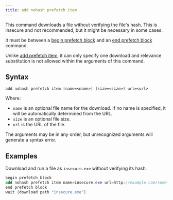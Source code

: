 ```yaml
---
title: add nohash prefetch item
---
```


This command downloads a file without verifying the file's hash. This is
insecure and not recommended, but it might be necessary in some cases.

It must be between a [begin prefetch block](./begin-prefetch-block.html) and an
[end prefetch block](./end-prefetch-block.html) command.

Unlike [add prefetch item](./add-prefetch-item.html), it can only specify one
download and relevance substitution is not allowed within the arguments of this
command.

## Syntax

    add nohash prefetch item [name=<name>] [size=<size>] url=<url>

Where:

* `name` is an optional file name for the download. If no name is specified, it will be automatically determined from the URL.
* `size` is an optional file size.
* `url` is the URL of the file.

The arguments may be in any order, but unrecognized arguments will generate a
syntax error.

## Examples

Download and run a file as `insecure.exe` without verifying its hash.

```actionscript
begin prefetch block
add nohash prefetch item name=insecure.exe url=http://example.com/some-file
end prefetch block
wait {download path "insecure.exe"}
```
